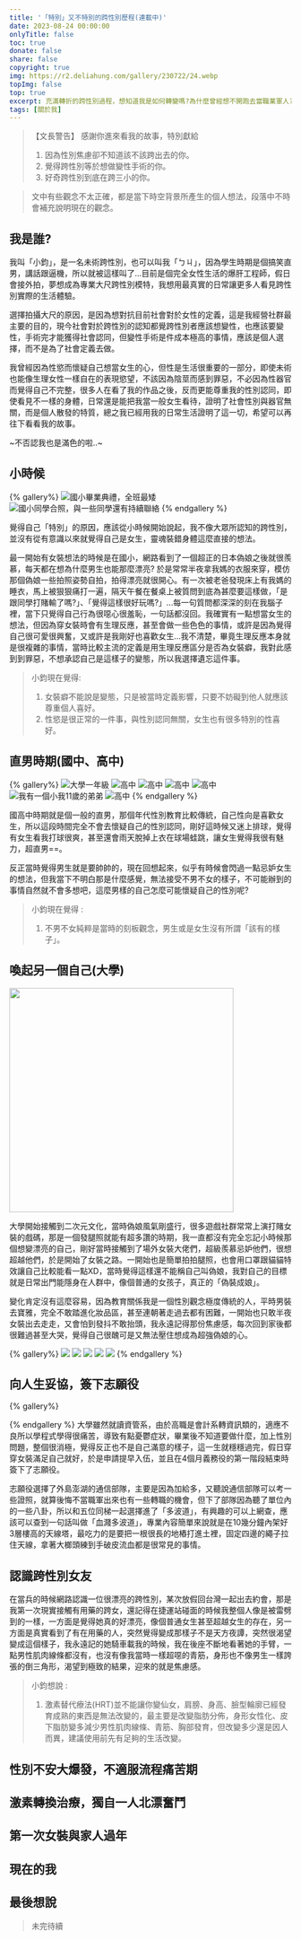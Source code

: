 ```yaml
---
title: '「特別」又不特別的跨性別歷程(連載中)'
date: 2023-08-24 00:00:00
onlyTitle: false
toc: true
donate: false
share: false
copyright: true
img: https://r2.deliahung.com/gallery/230722/24.webp
topImg: false
top: true
excerpt: 充滿轉折的跨性別過程，想知道我是如何轉變嗎?為什麼曾經想不開跑去當職業軍人?想成為大尺模特的原因?特別獻給...因為性別焦慮卻不知道該不該跨出去的你、覺得跨性別等於想做變性手術的你或是好奇跨性別到底在跨三小的你。
tags: [關於我]
---
```


>【文長警告】
> 感謝你進來看我的故事，特別獻給
> 1. 因為性別焦慮卻不知道該不該跨出去的你。
> 2. 覺得跨性別等於想做變性手術的你。
> 3. 好奇跨性別到底在跨三小的你。

> 文中有些觀念不太正確，都是當下時空背景所產生的個人想法，段落中不時會補充說明現在的觀念。

## 我是誰?

我叫「小鈞」，是一名未術跨性別，也可以叫我「ㄅㄐ」，因為學生時期是個搞笑直男，講話跟逼機，所以就被這樣叫了...目前是個完全女性生活的爆肝工程師，假日會接外拍，夢想成為專業大尺跨性別模特，我想用最真實的日常讓更多人看見跨性別實際的生活體驗。

選擇拍攝大尺的原因，是因為想對抗目前社會對於女性的定義，這是我經營社群最主要的目的，現今社會對於跨性別的認知都覺跨性別者應該想變性，也應該要變性，手術完才能獲得社會認同，但變性手術是件成本極高的事情，應該是個人選擇，而不是為了社會定義去做。

我曾經因為性慾而懷疑自己想當女生的心，但性是生活很重要的一部分，即使未術也能像生理女性一樣自在的表現慾望，不該因為陰莖而感到罪惡，不必因為性器官而覺得自己不完整，很多人在看了我的作品之後，反而更能尊重我的性別認同，即使看見不一樣的身體，日常還是能把我當一般女生看待，證明了社會性別與器官無關，而是個人散發的特質，總之我已經用我的日常生活證明了這一切，希望可以再往下看看我的故事。

~不否認我也是滿色的啦..~

## 小時候

{% gallery%}
![國小畢業典禮，全班最矮](https://r2.deliahung.com/aboutMe/T1/01.webp)
![國小同學合照，與一些同學還有持續聯絡](https://r2.deliahung.com/aboutMe/T1/02.webp)
{% endgallery %}

覺得自己「特別」的原因，應該從小時候開始說起，我不像大眾所認知的跨性別，並沒有從有意識以來就覺得自己是女生，靈魂裝錯身體這麼直接的想法。

最一開始有女裝想法的時候是在國小，網路看到了一個超正的日本偽娘之後就很羨慕，每天都在想為什麼男生也能那麼漂亮? 於是常常半夜拿我媽的衣服來穿，模仿那個偽娘一些拍照姿勢自拍，拍得漂亮就很開心。有一次被老爸發現床上有我媽的睡衣，馬上被狠狠痛打一遍，隔天午餐在餐桌上被質問到底為甚麼要這樣做，「是跟同學打賭輸了嗎?」、「覺得這樣很好玩嗎?」...每一句質問都深深的刻在我腦子裡，當下只覺得自己行為很噁心很羞恥，一句話都沒回。我確實有一點想當女生的想法，但因為穿女裝時會有生理反應，甚至會做一些色色的事情，或許是因為覺得自己很可愛很興奮，又或許是我剛好也喜歡女生...我不清楚，畢竟生理反應本身就是很複雜的事情，當時比較主流的定義是用生理反應區分是否為女裝癖，我對此感到到罪惡，不想承認自己是這樣子的變態，所以我選擇遺忘這件事。

> 小鈞現在覺得:
> 1. 女裝癖不能說是變態，只是被當時定義影響，只要不妨礙到他人就應該尊重個人喜好。
> 2. 性慾是很正常的一件事，與性別認同無關，女生也有很多特別的性喜好。

## 直男時期(國中、高中)

{% gallery%}
![大學一年級](https://r2.deliahung.com/aboutMe/T2/03.webp)
![高中](https://r2.deliahung.com/aboutMe/T2/02.webp)
![高中](https://r2.deliahung.com/aboutMe/T2/01.webp)
![高中](https://r2.deliahung.com/aboutMe/T2/06.webp)
![高中](https://r2.deliahung.com/aboutMe/T2/04.webp)
![我有一個小我11歲的弟弟](https://r2.deliahung.com/aboutMe/T2/05.webp)
![高中](https://r2.deliahung.com/aboutMe/T2/07.webp)
{% endgallery %}

國高中時期就是個一般的直男，那個年代性別教育比較傳統，自己性向是喜歡女生，所以這段時間完全不會去懷疑自己的性別認同，剛好這時候又迷上排球，覺得有女生看我打球很爽，甚至還會雨天脫掉上衣在球場蛙跳，讓女生覺得我很有魅力，超直男==。

反正當時覺得男生就是要帥帥的，現在回想起來，似乎有時候會閃過一點忌妒女生的想法，但我當下不明白那是什麼感覺，無法接受不男不女的樣子，不可能辦到的事情自然就不會多想吧，這麼男樣的自己怎麼可能懷疑自己的性別呢?

> 小鈞現在覺得 :
> 1. 不男不女純粹是當時的刻板觀念，男生或是女生沒有所謂「該有的樣子」。

## 喚起另一個自己(大學)

<img src= 'https://r2.deliahung.com/aboutMe/T3/04.webp' width='400px'>

大學開始接觸到二次元文化，當時偽娘風氣剛盛行，很多遊戲社群常常上演打賭女裝的戲碼，那是一個發腿照就能有超多讚的時期，我一直都沒有完全忘記小時候那個想變漂亮的自己，剛好當時接觸到了場外女裝大佬們，超級羨慕忌妒他們，很想超越他們，於是開始了女裝之路。一開始也是簡單拍拍腿照，也會用口罩跟貓貓特效讓自己比較能看一點XD，當時覺得這樣還不能稱自己叫偽娘，我對自己的目標就是日常出門能隱身在人群中，像個普通的女孩子，真正的「偽裝成娘」。

變化肯定沒有這麼容易，因為教育關係我是一個性別觀念極度傳統的人，平時男裝去寶雅，完全不敢踏進化妝品區，甚至連朝著走過去都有困難，一開始也只敢半夜女裝出去走走，又會怕到發抖不敢抬頭，我永遠記得那份焦慮感，每次回到家後都很難過甚至大哭，覺得自己很醜可是又無法壓住想成為超強偽娘的心。

{% gallery%}
![](https://r2.deliahung.com/aboutMe/T3/01.webp)
![](https://r2.deliahung.com/aboutMe/T3/02.webp)
![](https://r2.deliahung.com/aboutMe/T3/03.webp)
![](https://r2.deliahung.com/aboutMe/T3/05.webp)
![](https://r2.deliahung.com/aboutMe/T3/06.webp)
{% endgallery %}

## 向人生妥協，簽下志願役
{% gallery%}

{% endgallery %}
大學雖然就讀資管系，由於高職是會計系轉資訊類的，適應不良所以學程式學得很痛苦，導致有點憂鬱症狀，畢業後不知道要做什麼，加上性別問題，整個很消極，覺得反正也不是自己滿意的樣子，這一生就穩穩過完，假日穿穿女裝滿足自己就好，於是申請提早入伍，並且在4個月義務役的第一階段結束時簽下了志願役。

志願役選擇了外島澎湖的通信部隊，主要是因為加給多，又聽說通信部隊可以考一些證照，就算後悔不當職軍出來也有一些轉職的機會，但下了部隊因為聽了單位內的一些八卦，所以和五位同梯一起選擇進了「多波道」，有興趣的可以上網查，應該可以查到一句話叫做「血濺多波道」，專業內容簡單來說就是在10幾分鐘內架好3層樓高的天線塔，最吃力的是要把一根很長的地樁打進土裡，固定四邊的繩子拉住天線，拿著大榔頭練到手破皮流血都是很常見的事情。

## 認識跨性別女友

在當兵的時候網路認識一位很漂亮的跨性別，某次放假回台灣一起出去約會，那是我第一次現實接觸有用藥的跨女，還記得在捷運站碰面的時候我整個人像是被雷劈到的一樣，一方面是覺得她真的好漂亮，像個普通女生甚至超越女生的存在，另一方面是真實看到了有在用藥的人，突然覺得變成那樣子不是天方夜譚，突然很渴望變成這個樣子，我永遠記的她騎車載我的時候，我在後座不斷地看著她的手臂，一點男性肌肉線條都沒有，也沒有像我當時一樣超噁的青筋，身形也不像男生一樣誇張的倒三角形，渴望到極致的結果，迎來的就是焦慮感。

> 小鈞想說 :
> 1. 激素替代療法(HRT)並不能讓你變仙女，肩膀、身高、臉型輪廓已經發育成熟的東西是無法改變的，最主要是改變脂肪分佈，身形女性化、皮下脂肪變多減少男性肌肉線條、青筋、胸部發育，但改變多少還是因人而異，建議使用前先有足夠的生活改變。

## 性別不安大爆發，不適服流程痛苦期

## 激素轉換治療，獨自一人北漂奮鬥

## 第一次女裝與家人過年

## 現在的我

## 最後想說

> 未完待續